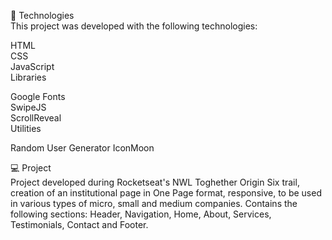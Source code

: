 
🚀 Technologies  
This project was developed with the following technologies:

HTML  
CSS   
JavaScript  
Libraries  

Google Fonts  
SwipeJS  
ScrollReveal  
Utilities  

Random User Generator 
IconMoon  

💻 Project  
Project developed during Rocketseat's NWL Toghether Origin Six trail, creation of an institutional page in One Page format, responsive, to be used in various types of micro, small and medium companies. Contains the following sections: Header, Navigation, Home, About, Services, Testimonials, Contact and Footer.
